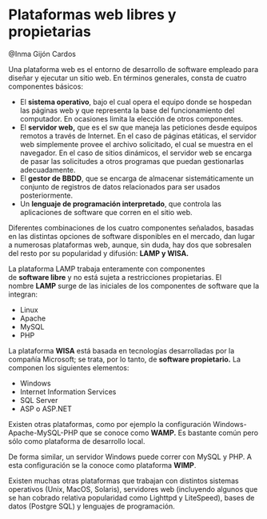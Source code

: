 # Plataformas web libres y propietarias

@Inma Gijón Cardos 

Una plataforma web es el entorno de desarrollo de software empleado para diseñar y ejecutar un sitio web. En términos generales, consta de cuatro componentes básicos:

- El **sistema operativo**, bajo el cual opera el equipo donde se hospedan las páginas web y que representa la base del funcionamiento del computador. En ocasiones limita la elección de otros componentes.
- El **servidor web,** que es el sw que maneja las peticiones desde equipos remotos a través de Internet. En el caso de páginas etáticas, el servidor web simplemente provee el archivo solicitado, el cual se muestra en el navegador. En el caso de sitios dinámicos, el servidor web se encarga de pasar las solicitudes a otros programas que puedan gestionarlas adecuadamente.
- El **gestor de BBDD**, que se encarga de almacenar sistemáticamente un conjunto de registros de datos relacionados para ser usados posteriormente.
- Un **lenguaje de programación interpretado**, que controla las aplicaciones de software que corren en el sitio web.

Diferentes combinaciones de los cuatro componentes señalados, basadas en las distintas opciones de software disponibles en el mercado, dan lugar a numerosas plataformas web, aunque, sin duda, hay dos que sobresalen del resto por su popularidad y difusión: **LAMP y WISA.** 

La plataforma LAMP trabaja enteramente con componentes de **software libre** y no está sujeta a restricciones propietarias. El nombre **LAMP** surge de las iniciales de los componentes de software que la integran:

- Linux
- Apache
- MySQL
- PHP

La plataforma **WISA** está basada en tecnologías desarrolladas por la compañía Microsoft; se trata, por lo tanto, de **software propietario.** La componen los siguientes elementos:

- Windows
- Internet Information Services
- SQL Server
- ASP o ASP.NET

Existen otras plataformas, como por ejemplo la configuración Windows-Apache-MySQL-PHP que se conoce como **WAMP.** Es bastante común pero sólo como plataforma de desarrollo local.

De forma similar, un servidor Windows puede correr con MySQL y PHP. A esta configuración se la conoce como plataforma **WIMP**.

Existen muchas otras plataformas que trabajan con distintos sistemas operativos (Unix, MacOS, Solaris), servidores web (incluyendo algunos que se han cobrado relativa popularidad como Lighttpd y LiteSpeed), bases de datos (Postgre SQL) y lenguajes de programación.